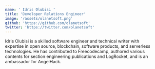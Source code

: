 ```yaml
---
name: ' Idris Olubisi '
title: 'Developer Relations Engineer'
image: '/assets/olanetsoft.png'
github: 'https://github.com/olanetsoft'
twitter: 'https://twitter.com/olanetsoft'
---
```


Idris Olubisi is a skilled software engineer and technical writer with expertise in open source, blockchain, software
products, and serverless technologies. He has contributed to Freecodecamp, authored various contents for section
engineering publications and LogRocket, and is an ambassador for AngelHack.
